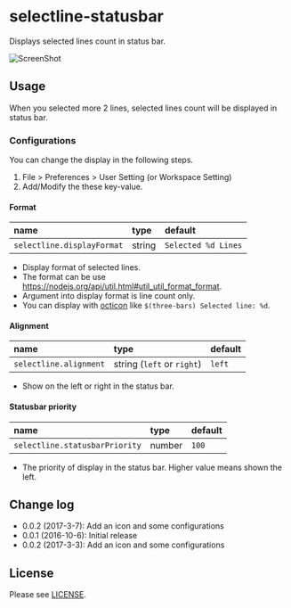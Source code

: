 # selectline-statusbar

Displays selected lines count in status bar.

![ScreenShot](https://raw.githubusercontent.com/tomoki1207/selectline-statusbar/images/screenshot.png)

## Usage

When you selected more 2 lines, selected lines count will be displayed in status bar.

### Configurations

You can change the display in the following steps.
1. File > Preferences > User Setting (or Workspace Setting)
1. Add/Modify the these key-value.

#### Format

  name|type|default
  :--|:--|:--
  `selectline.displayFormat`|string|`Selected %d Lines`

  - Display format of selected lines.
  - The format can be use https://nodejs.org/api/util.html#util_util_format_format.
  - Argument into display format is line count only.
  - You can display with [octicon](https://octicons.github.com/) like `$(three-bars) Selected line: %d`.

#### Alignment

  name|type|default
  :--|:--|:--
  `selectline.alignment`|string (`left` or `right`)|`left`

  - Show on the left or right in the status bar.

#### Statusbar priority

  name|type|default
  :--|:--|:--
  `selectline.statusbarPriority`|number|`100`

  - The priority of display in the status bar. Higher value means shown the left.


## Change log
- 0.0.2 (2017-3-7): Add an icon and some configurations
- 0.0.1 (2016-10-6): Initial release
- 0.0.2 (2017-3-3): Add an icon and some configurations

## License
Please see [LICENSE]("./LICENSE").